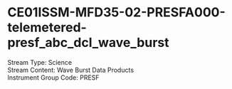 # CE01ISSM-MFD35-02-PRESFA000-telemetered-presf_abc_dcl_wave_burst

Stream Type: Science<br>
Stream Content: Wave Burst Data Products<br>
Instrument Group Code: PRESF<br>
